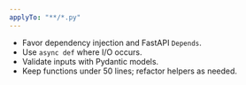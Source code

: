 ```yaml
---
applyTo: "**/*.py"
---
```

- Favor dependency injection and FastAPI `Depends`.
- Use `async def` where I/O occurs.
- Validate inputs with Pydantic models.
- Keep functions under 50 lines; refactor helpers as needed.
